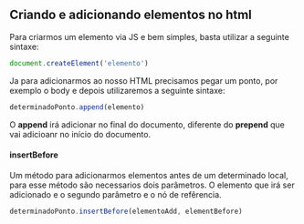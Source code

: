 ## Criando e adicionando elementos no html

Para criarmos um elemento via JS e bem simples, basta utilizar a seguinte sintaxe:
```js
document.createElement('elemento')
```

Ja para adicionarmos ao nosso HTML precisamos pegar um ponto, por exemplo o body e depois utilizaremos a seguinte sintaxe:
```js
determinadoPonto.append(elemento)
```

O **append** irá adicionar no final do documento, diferente do **prepend** que vai adicioanr no início do documento.


#### insertBefore
Um método para adicionarmos elementos antes de um determinado local, para esse método são necessarios dois parâmetros. O elemento que irá ser adicionado e o segundo parâmetro e o nó de refêrencia.
```js
determinadoPonto.insertBefore(elementoAdd, elementBefore)
```